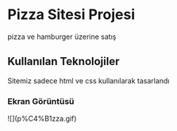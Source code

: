 
<h1>Pizza Sitesi Projesi</h1>

pizza ve hamburger üzerine satış

<h2>Kullanılan Teknolojiler</h2>
Sitemiz sadece html ve css kullanılarak tasarlandı

<h3>Ekran Görüntüsü</h3>
![](p%C4%B1zza.gif)
